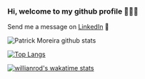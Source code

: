 ### Hi, welcome to my github profile 👨🏽‍💻

Send me a message on [LinkedIn](https://www.linkedin.com/in/patrick-moreirarosa/) 🚀

![Patrick Moreira github stats](https://github-readme-stats.vercel.app/api?username=patrick-moreira&show_icons=true&theme=tokyonight)

[![Top Langs](https://github-readme-stats.vercel.app/api/top-langs/?username=patrick-moreira&layout=compact&hide=ruby,R)](https://github.com/patrick-moreira/github-readme-stats)

[![willianrod's wakatime stats](https://github-readme-stats.vercel.app/api/wakatime?=patrick-moreira&layout=compact)](https://github.com/patrick-moreira/github-readme-stats)

<!--
**patrick-moreira/patrick-moreira** is a ✨ _special_ ✨ repository because its `README.md` (this file) appears on your GitHub profile.

Here are some ideas to get you started:

- 🔭 I’m currently working on ...
- 🌱 I’m currently learning ...
- 👯 I’m looking to collaborate on ...
- 🤔 I’m looking for help with ...
- 💬 Ask me about ...
- 📫 How to reach me: ...
- 😄 Pronouns: ...
- ⚡ Fun fact: ...
-->
